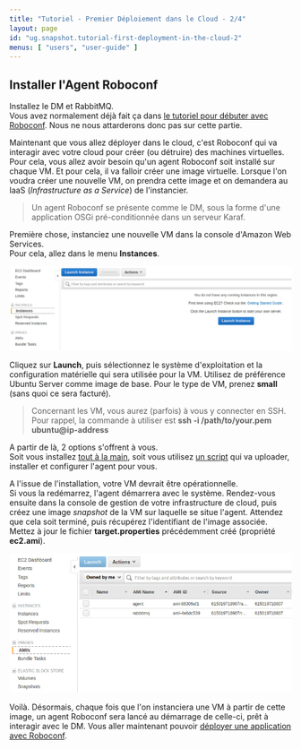 ```yaml
---
title: "Tutoriel - Premier Déploiement dans le Cloud - 2/4"
layout: page
id: "ug.snapshot.tutorial-first-deployment-in-the-cloud-2"
menus: [ "users", "user-guide" ]
---
```


## Installer l'Agent Roboconf

Installez le DM et RabbitMQ.  
Vous avez normalement déjà fait ça dans [le tutoriel pour débuter avec Roboconf](tutoriel-debuter-avec-roboconf.html).
Nous ne nous attarderons donc pas sur cette partie.

Maintenant que vous allez déployer dans le cloud, c'est Roboconf qui va interagir avec votre cloud pour créer (ou détruire)
des machines virtuelles. Pour cela, vous allez avoir besoin qu'un agent Roboconf soit installé sur chaque VM. Et pour cela, il va falloir créer une image virtuelle. Lorsque l'on voudra créer une nouvelle VM, on prendra cette image et on demandera
au IaaS (*Infrastructure as a Service*) de l'instancier.

> Un agent Roboconf se présente comme le DM, sous la forme d'une application OSGi
> pré-conditionnée dans un serveur Karaf.

Première chose, instanciez une nouvelle VM dans la console d'Amazon Web Services.  
Pour cela, allez dans le menu **Instances**.

<img src="/resources/img/tutorial-aws-instances.jpg" alt="Créer une nouvelle VM" class="gs" />

Cliquez sur **Launch**, puis sélectionnez le système d'exploitation et la configuration
matérielle qui sera utilisée pour la VM. Utilisez de préférence Ubuntu Server comme image de base.
Pour le type de VM, prenez **small** (sans quoi ce sera facturé).
  
> Concernant les VM, vous aurez (parfois) à vous y connecter en SSH.  
> Pour rappel, la commande à utiliser est **ssh -i /path/to/your.pem ubuntu@ip-address**

A partir de là, 2 options s'offrent à vous.  
Soit vous installez [tout à la main](/en/user-guide/installing-an-agent.html), soit vous 
utilisez [un script](/en/user-guide/installing-almost-automatically.html) qui va uploader, installer et
configurer l'agent pour vous.

A l'issue de l'installation, votre VM devrait être opérationnelle.  
Si vous la redémarrez, l'agent démarrera avec le système. Rendez-vous ensuite dans la console de gestion de votre
infrastructure de cloud, puis créez une image *snapshot* de la VM sur laquelle se situe l'agent. Attendez que cela 
soit terminé, puis récupérez l'identifiant de l'image associée. Mettez à jour le fichier **target.properties** 
précédemment créé (propriété **ec2.ami**).

<img src="/resources/img/tutorial-aws-amis.jpg" alt="Images virtuelles chez AWS" class="gs" />

Voilà. Désormais, chaque fois que l'on instanciera une VM à partir de cette image, un agent Roboconf sera
lancé au démarrage de celle-ci, prêt à interagir avec le DM. Vous aller maintenant pouvoir 
[déployer une application avec Roboconf](tutoriel-premier-deploiement-dans-le-cloud-3.html).
